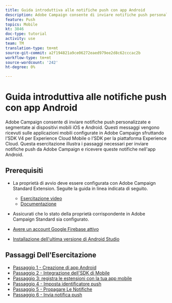 ```yaml
---
title: Guida introduttiva alle notifiche push con app Android
description: Adobe Campaign consente di inviare notifiche push personalizzate e segmentate ai dispositivi mobili iOS e Android. Questi messaggi vengono ricevuti sulle applicazioni mobili configurate in Adobe Campaign sfruttando l’SDK V4 per Experience Cloud Mobile o l’SDK per la piattaforma Experience Cloud. Questa esercitazione illustra i passaggi necessari per inviare notifiche push da Adobe Campaign e ricevere queste notifiche nell'app Android.
feature: Push
topics: Mobile
kt: 3846
doc-type: tutorial
activity: use
team: TM
translation-type: tm+mt
source-git-commit: a2f194821a9ce06272eaed979ee2d8c62cccac2b
workflow-type: tm+mt
source-wordcount: '242'
ht-degree: 0%

---
```


# Guida introduttiva alle notifiche push con app Android

Adobe Campaign consente di inviare notifiche push personalizzate e segmentate ai dispositivi mobili iOS e Android.
Questi messaggi vengono ricevuti sulle applicazioni mobili configurate in Adobe Campaign sfruttando l’SDK V4 per Experience Cloud Mobile o l’SDK per la piattaforma Experience Cloud.
Questa esercitazione illustra i passaggi necessari per inviare notifiche push da Adobe Campaign e ricevere queste notifiche nell&#39;app Android.

## Prerequisiti

* La proprietà di avvio deve essere configurata con Adobe Campaign Standard Extension. Seguite la guida in linea indicata di seguito.
   * [Esercitazione video](https://video.tv.adobe.com/v/26224?quality=12&captions=ita)
   * [Documentazione](https://docs.adobe.com/content/help/en/campaign-learn/campaign-standard-tutorials/communication-channels/mobile/configure-mobile-apps-using-aep-sdk.html)

* Assicurati che lo stato della proprietà corrispondente in Adobe Campaign Standard sia configurato.
* [Avere un account Google Firebase attivo](https://firebase.google.com)
* [Installazione dell&#39;ultima versione di Android Studio](https://developer.android.com/studio)

## Passaggi Dell&#39;Esercitazione

* [Passaggio 1 - Creazione di app Android](/help/tutorial-push-notifications-android/create-android-app.md)
* [Passaggio 2 - Integrazione dell&#39;SDK di Mobile](/help/tutorial-push-notifications-android/integrating-with-mobile-sdk.md)
* [Passaggio 3: registra le estensioni con la tua app mobile](/help/tutorial-push-notifications-android/register-mobile-extensions.md)
* [Passaggio 4 - Imposta identificatore push](/help/tutorial-push-notifications-android/set-push-identifier.md)
* [Passaggio 5 - Propagare Le Notifiche](/help/tutorial-push-notifications-android/propagate-notification.md)
* [Passaggio 6 - Invia notifica push](/help/tutorial-push-notifications-android/send-push-notification.md)
